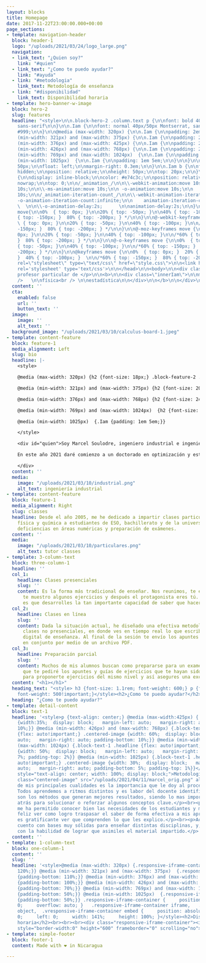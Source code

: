 ```yaml
---
layout: blocks
title: Homepage
date: 2017-11-22T23:00:00.000+00:00
page_sections:
- template: navigation-header
  block: header-1
  logo: "/uploads/2021/03/24/logo_large.png"
  navigation:
  - link_text: "¿Quien soy?"
    link: "#quien"
  - link_text: "¿Como te puedo ayudar?"
    link: "#ayuda"
  - link: "#metodologia"
    link_text: Metodología de enseñanza
  - link: "#disponibilidad"
    link_text: Disponibilidad horaria
- template: hero-banner-w-image
  block: hero-2
  slug: features
  headline: "<style>\n\n.block-hero-2 .column.text p {\n\nfont: bold 40px/50px Montserrat,
    sans-serif\n\n}\n\n.Iam {\n\nfont: normal 40px/50px Montserrat, sans-serif;\n\ncolor:
    #999;\n\n}\n\n@media (max-width: 320px) {\n\n.Iam {\n\npadding: 2em -1em;\n\n}\n\n}\n\n@media
    (min-width: 321px) and (max-width: 375px) {\n\n.Iam {\n\npadding: 2em 0.75em;\n\n}\n\n}\n\n@media
    (min-width: 376px) and (max-width: 425px) {\n\n.Iam {\n\npadding: 2em 1em;\n\n}\n\n}\n\n@media
    (min-width: 426px) and (max-width: 768px) {\n\n.Iam {\n\npadding: 2em 1.5em;\n\n}\n\n}\n\n@media
    (min-width: 769px) and (max-width: 1024px)  {\n\n.Iam {\n\npadding: 1em 5em;\n\n}\n\n}\n\n@media
    (min-width: 1025px)  {\n\n.Iam {\n\npadding: 1em 5em;\n\n}\n\n}\n\n.Iam p {\n\nheight:
    50px;\n\nfloat: left;\n\nmargin-right: 0.3em;\n\n}\n\n.Iam b {\n\nfloat: left;\n\noverflow:
    hidden;\n\nposition: relative;\n\nheight: 50px;\n\ntop: 20px;\n\n}\n\n.Iam .innerIam
    {\n\ndisplay: inline-block;\n\ncolor: #e74c3c;\n\nposition: relative;\n\nwhite-space:
    nowrap;\n\ntop: 0;\n\n/_animation_/\n\n\\-webkit-animation:move 10s;\n\n\\-moz-animation:move
    10s;\n\n\\-ms-animation:move 10s;\n\n -o-animation:move 10s;\n\n    animation:move
    10s;\n\n/_animation-iteration-count_/\n\n\\-webkit-animation-iteration-count:infinite;\n\n\\-moz-animation-iteration-count:infinite;\n\n\\-ms-animation-iteration-count:infinite;\n\n
    -o-animation-iteration-count:infinite;\n\n    animation-iteration-count:infinite;\n\n/_animation-delay_/\n\n\\-webkit-animation-delay:2s;\n\n\\-moz-animation-delay:2s;\n\n\\-ms-animation-delay:2s;
    \  \n\n\\-o-animation-delay:2s;      \n\nanimation-delay:2s;\n\n}\n\n@keyframes
    move{\n\n0%  { top: 0px; }\n\n20% { top: -50px; }\n\n40% { top: -100px; }\n\n/*60%
    { top: -150px; }  80% { top: -200px; } */\n\n}\n\n@-webkit-keyframes move {\n\n0%
    \ { top: 0px; }\n\n20% { top: -50px; }\n\n40% { top: -100px; }\n\n/*60% { top:
    -150px; }  80% { top: -200px; } */\n\n}\n\n@-moz-keyframes move {\n\n0%  { top:
    0px; }\n\n20% { top: -50px; }\n\n40% { top: -100px; }\n\n/*60% { top: -150px;
    }  80% { top: -200px; } */\n\n}\n\n@-o-keyframes move {\n\n0%  { top: 0px; }\n\n20%
    { top: -50px; }\n\n40% { top: -100px; }\n\n/*60% { top: -150px; }  80% { top:
    -200px; } */\n\n}\n\n@keyframes move {\n\n0%  { top: 0px; }  20% { top: -50px;
    }  40% { top: -100px; }  \n\n/*60% { top: -150px; }  80% { top: -200px; } */\n\n}\n\n</style>\n\n<head>\n\n<link
    rel=\"stylesheet\" type=\"text/css\" href=\"style.css\">\n\n<link href='https://fonts.googleapis.com/css?family=Montserrat:400,700'
    rel='stylesheet' type='text/css'>\n\n</head>\n\n<body>\n\n<div class=\"Iam\">\n\n<p>Tu
    profesor particular de </p>\n\n<b>\n\n<div class=\"innerIam\">\n\nmatemáticas<br
    />   \n\nfísica<br /> \n\nestadística\n\n</div>\n\n</b>\n\n</div>\n\n</body>"
  content: ''
  cta:
    enabled: false
    url: ''
    button_text: ''
  image:
    image: ''
    alt_text: ''
  background_image: "/uploads/2021/03/10/calculus-board-1.jpeg"
- template: content-feature
  block: feature-1
  media_alignment: Left
  slug: bio
  headline: |-
    <style>

    @media (max-width: 320px) {h2 {font-size: 18px;} .block-feature-2 .column.text {margin-bottom: 0rem;}}

    @media (min-width: 321px) and (max-width: 375px) {h2 {font-size: 20px;} .block-feature-2 .column.text {margin-bottom: 0rem;}}

    @media (min-width: 376px) and (max-width: 768px) {h2 {font-size: 24px;} .block-feature-2 .column.text {margin-bottom: 0rem;}}

    @media (min-width: 769px) and (max-width: 1024px)  {h2 {font-size: 25px;} .block-feature-2 .column.text {margin-bottom: 0rem;}}

    @media (min-width: 1025px)  {.Iam {padding: 1em 5em;}}

    </style>

    <div id="quien">Soy Marcel Soulodre, ingeniero industrial e ingeniero en aviación comercial de la Universidad Técnica Federico Santa María (Chile) con un master en gestión de la calidad en la Universitat de València.

    En este año 2021 daré comienzo a un doctorado en optimización y estadística que ofrece la Universitat Politécnica de València.

    </div>
  content: ''
  media:
    image: "/uploads/2021/03/10/industrial.png"
    alt_text: ingeniería industrial
- template: content-feature
  block: feature-1
  media_alignment: Right
  slug: classes
  headline: Desde el año 2005, me he dedicado a impartir clases particulares de matemáticas,
    física y química a estudiantes de ESO, bachillerato y de la universidad para superar
    deficiencias en áreas numéricas y preparación de exámenes.
  content: ''
  media:
    image: "/uploads/2021/03/10/particulares.png"
    alt_text: tutor classes
- template: 3-column-text
  block: three-column-1
  headline: ''
  col_1:
    headline: Clases presenciales
    slug: ''
    content: Es la forma más tradicional de enseñar. Nos reunimos, te enseño la teoría,
      te muestro algunos ejercicios y después el protagonista eres tú. Lo más importante
      es que desarrolles la tan importante capacidad de saber que hacer en cada caso.
  col_2:
    headline: Clases en línea
    slug: ''
    content: Dada la situación actual, he diseñado una efectiva metodología de realizar
      clases no presenciales, en donde ves en tiempo real lo que escribo en mi dispositivo
      digital de enseñanza. Al final de la sesión te envío los apuntes que realicemos
      en conjunto por medio de un archivo PDF.
  col_3:
    headline: Preparación parcial
    slug: ''
    content: Muchos de mis alumnos buscan como prepararse para un examen. Es por esto
      que te pediré los apuntes y guías de ejercicios que te hayan sido entregados,
      para proponerte ejercicios del mismo nivel y así asegures una excelente calificación.​
  content: "<h1></h1>"
  heading_text: "<style> h3 {font-size: 1.1rem; font-weight: 600;} p {font-size:1.1rem;
    font-weight: 500!important;}</style><h2>¿Como te puedo ayudar?</h2>"
  heading: "¿Como te puedo ayudar?"
- template: detail-content
  block: text-1
  headline: '<style>p {text-align: center;} @media (max-width:425px) {.centered-image
    {width:35%;  display: block;   margin-left: auto;   margin-right: auto; padding-bottom:
    10%;}} @media (min-width: 426px) and (max-width: 768px) {.block-text-1 .headline
    {flex: auto!important;} .centered-image {width: 60%;  display: block;   margin-left:
    auto;   margin-right: auto; padding-bottom: 10%;}} @media (min-width: 769px) and
    (max-width: 1024px) {.block-text-1 .headline {flex: auto!important;} .centered-image
    {width: 50%;  display: block;   margin-left: auto;   margin-right: auto; padding-bottom:
    7%; padding-top: 2%}} @media (min-width: 1025px) {.block-text-1 .headline {flex:
    auto!important;} .centered-image {width: 30%;  display: block;   margin-left:
    auto;   margin-right: auto; padding-bottom: 5%; padding-top: 1%}}</style><h2 id="metodologia"
    style="text-align: center; width: 100%; display: block;">Metodología de enseñanza</h2><br><br><img
    class="centered-image" src="/uploads/2021/04/11/marcel_orig.png" alt="teacher"><p>Una
    de mis principales cualidades es la importancia que le doy al proceso de aprendizaje.
    Todos aprendemos a ritmos distintos y es labor del docente identificar cuales
    son los métodos que generan mejores resultados, siendo lo mas importante el volver
    atrás para solucionar o reforzar algunos conceptos clave.</p><br><p>Mi experiencia
    me ha permitido conocer bien las necesidades de los estudiantes y me hace muy
    feliz ver como logro traspasar el saber de forma efectiva a mis aprendices. Me
    es gratificante ver que comprenden lo que les explico.</p><br><p>Académicamente,
    cuento con bases muy sólidas para enseñar distintas disciplinas, y, profesionalmente,
    con la habilidad de lograr que asimiles el material impartido.</p>'
  content: ''
- template: 1-column-text
  block: one-column-1
  content: ''
  slug: ''
  headline: '<style>@media (max-width: 320px) {.responsive-iframe-container {padding-bottom:
    120%;}} @media (min-width: 321px) and (max-width: 375px)  {.responsive-iframe-container
    {padding-bottom: 110%;}} @media (min-width: 376px) and (max-width: 425px) {.responsive-iframe-container
    {padding-bottom: 100%;}} @media (min-width: 426px) and (max-width: 768px)  {.responsive-iframe-container
    {padding-bottom: 70%;}} @media (min-width: 769px) and (max-width: 1024px)  {.responsive-iframe-container
    {padding-bottom: 50%;}} @media (min-width: 1025px)  {.responsive-iframe-container
    {padding-bottom: 50%;}} .responsive-iframe-container {     position: relative;     height:
    0;     overflow: auto; }   .responsive-iframe-container iframe,   .vresponsive-iframe-container
    object,  .vresponsive-iframe-container embed {     position: absolute;     top:
    0;     left: 0;     width: 141%;     height: 100%; }</style><h2>Disponibilidad
    horaria</h2><br><br><br><div class="responsive-iframe-container"><iframe src="https://calendar.google.com/calendar/embed?height=600&amp;wkst=2&amp;bgcolor=%23ffffff&amp;ctz=Europe%2FMadrid&amp;src=bWFyY2VsLnNvdWxvZHJlQGdtYWlsLmNvbQ&amp;color=%23D50000&amp;showTitle=0&amp;showDate=0&amp;showPrint=0&amp;showTabs=0&amp;showCalendars=0&amp;mode=WEEK"
    style="border-width:0" height="600" frameborder="0" scrolling="no"></iframe> </div>'
- template: simple-footer
  block: footer-1
  content: Made with ❤︎ in Nicaragua

---
```

